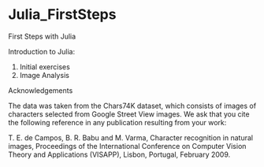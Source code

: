 # Julia_FirstSteps
First Steps with Julia

Introduction to Julia:
1. Initial exercises
2. Image Analysis



Acknowledgements

The data was taken from the Chars74K dataset, which consists of images of characters selected from Google Street View images. We ask that you cite the following reference in any publication resulting from your work:

T. E. de Campos, B. R. Babu and M. Varma, Character recognition in natural images, Proceedings of the International Conference on Computer Vision Theory and Applications (VISAPP), Lisbon, Portugal, February 2009.

